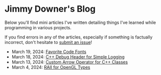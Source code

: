 # Jimmy Downer's Blog

Below you'll find mini articles I've written detailing things I've learned while programming in various projects.

If you find errors in any of the articles, especially if something is factually incorrect, don't hesitate to [submit an issue](https://github.com/downerj/downerj/issues)!

- March 19, 2024: [Favorite Code Fonts](2025-03-19.md)
- March 18, 2024: [C++ Debug Header for Simple Logging](2025-03-18.md)
- March 13, 2024: [Custom Arrow Operator for C++ Classes](2025-03-13.md)
- March 4, 2024: [RAII for OpenGL Types](2025-03-04.md)
